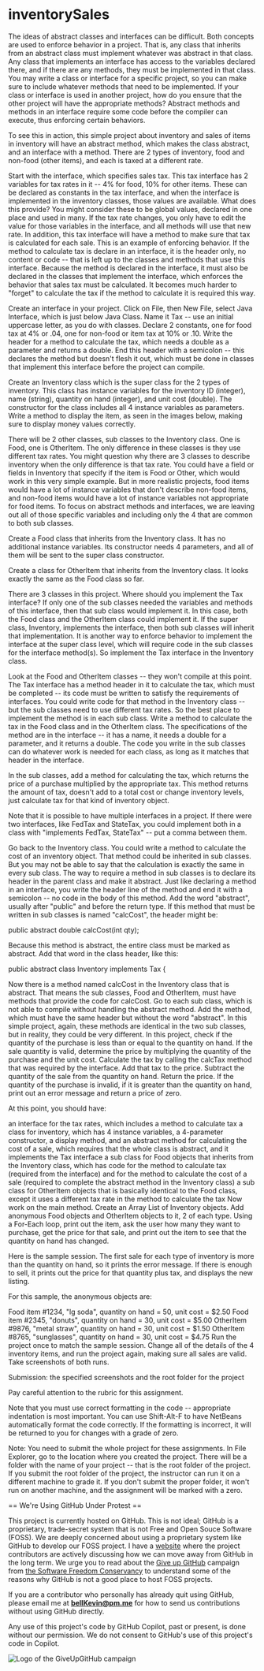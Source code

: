 # inventorySales

The ideas of abstract classes and interfaces can be difficult. Both concepts are used to enforce behavior in a project. That is, any class that inherits from an abstract class must implement whatever was abstract in that class. Any class that implements an interface has access to the variables declared there, and if there are any methods, they must be implemented in that class. You may write a class or interface for a specific project, so you can make sure to include whatever methods that need to be implemented. If your class or interface is used in another project, how do you ensure that the other project will have the appropriate methods? Abstract methods and methods in an interface require some code before the compiler can execute, thus enforcing certain behaviors.

To see this in action, this simple project about inventory and sales of items in inventory will have an abstract method, which makes the class abstract, and an interface with a method. There are 2 types of inventory, food and non-food (other items), and each is taxed at a different rate. 

Start with the interface, which specifies sales tax. This tax interface has 2 variables for tax rates in it -- 4% for food, 10% for other items. These can be declared as constants in the tax interface, and when the interface is implemented in the inventory classes, those values are available. What does this provide? You might consider these to be global values, declared in one place and used in many. If the tax rate changes, you only have to edit the value for those variables in the interface, and all methods will use that new rate. In addition, this tax interface will have a method to make sure that tax is calculated for each sale. This is an example of enforcing behavior. If the method to calculate tax is declare in an interface, it is the header only, no content or code -- that is left up to the classes and methods that use this interface. Because the method is declared in the interface, it must also be declared in the classes that implement the interface, which enforces the behavior that sales tax must be calculated. It becomes much harder to "forget" to calculate the tax if the method to calculate it is required this way.

Create an interface in your project. Click on File, then New File, select Java Interface, which is just below Java Class. Name it Tax -- use an initial uppercase letter, as you do with classes. Declare 2 constants, one for food tax at 4% or .04, one for non-food or item tax at 10% or .10. Write the header for a method to calculate the tax, which needs a double as a parameter and returns a double. End this header with a semicolon -- this declares the method but doesn't flesh it out, which must be done in classes that implement this interface before the project can compile.

Create an Inventory class which is the super class for the 2 types of inventory. This class has instance variables for the inventory ID (integer), name (string), quantity on hand (integer), and unit cost (double). The constructor for the class includes all 4 instance variables as parameters. Write a method to display the item, as seen in the images below, making sure to display money values correctly.

There will be 2 other classes, sub classes to the Inventory class. One is Food, one is OtherItem. The only difference in these classes is they use different tax rates. You might question why there are 3 classes to describe inventory when the only difference is that tax rate. You could have a field or fields in Inventory that specify if the item is Food or Other, which would work in this very simple example. But in more realistic projects, food items would have a lot of instance variables that don't describe non-food items, and non-food items would have a lot of instance variables not appropriate for food items. To focus on abstract methods and interfaces, we are leaving out all of those specific variables and including only the 4 that are common to both sub classes. 

Create a Food class that inherits from the Inventory class. It has no additional instance variables. Its constructor needs 4 parameters, and all of them will be sent to the super class constructor. 

Create a class for OtherItem that inherits from the Inventory class. It looks exactly the same as the Food class so far.

There are 3 classes in this project. Where should you implement the Tax interface? If only one of the sub classes needed the variables and methods of this interface, then that sub class would implement it. In this case, both the Food class and the OtherItem class could implement it. If the super class, Inventory, implements the interface, then both sub classes will inherit that implementation. It is another way to enforce behavior to implement the interface at the super class level, which will require code in the sub classes for the interface method(s). So implement the Tax interface in the Inventory class.

Look at the Food and OtherItem classes -- they won't compile at this point. The Tax interface has a method header in it to calculate the tax, which must be completed -- its code must be written to satisfy the requirements of interfaces. You could write code for that method in the Inventory class -- but the sub classes need to use different tax rates. So the best place to implement the method is in each sub class. Write a method to calculate the tax in the Food class and in the OtherItem class. The specifications of the method are in the interface -- it has a name, it needs a double for a parameter, and it returns a double. The code you write in the sub classes can do whatever work is needed for each class, as long as it matches that header in the interface. 

In the sub classes, add a method for calculating the tax, which returns the price of a purchase multiplied by the appropriate tax. This method returns the amount of tax, doesn't add to a total cost or change inventory levels, just calculate tax for that kind of inventory object.

Note that it is possible to have multiple interfaces in a project. If there were two interfaces, like FedTax and StateTax, you could implement both in a class with "implements FedTax, StateTax" -- put a comma between them.

Go back to the Inventory class. You could write a method to calculate the cost of an inventory object. That method could be inherited in sub classes. But you may not be able to say that the calculation is exactly the same in every sub class. The way to require a method in sub classes is to declare its header in the parent class and make it abstract. Just like declaring a method in an interface, you write the header line of the method and end it with a semicolon -- no code in the body of this method. Add the word "abstract", usually after "public" and before the return type. If this method that must be written in sub classes is named "calcCost", the header might be:

public abstract double calcCost(int qty);

Because this method is abstract, the entire class must be marked as abstract. Add that word in the class header, like this:

public abstract class Inventory implements Tax {

Now there is a method named calcCost in the Inventory class that is abstract. That means the sub classes, Food and OtherItem, must have methods that provide the code for calcCost. Go to each sub class, which is not able to compile without handling the abstract method. Add the method, which must have the same header but without the word "abstract". In this simple project, again, these methods are identical in the two sub classes, but in reality, they could be very different. In this project, check if the quantity of the purchase is less than or equal to the quantity on hand. If the sale quantity is valid, determine the price by multiplying the quantity of the purchase and the unit cost. Calculate the tax by calling the calcTax method that was required by the interface. Add that tax to the price. Subtract the quantity of the sale from the quantity on hand. Return the price. If the quantity of the purchase is invalid, if it is greater than the quantity on hand, print out an error message and return a price of zero.

At this point, you should have:

an interface for the tax rates, which includes a method to calculate tax
a class for inventory, which has 4 instance variables, a 4-parameter constructor, a display method, and an abstract method for calculating the cost of a sale, which requires that the whole class is abstract, and it implements the Tax interface
a sub class for Food objects that inherits from the Inventory class, which has code for the method to calculate tax (required from the interface) and for the method to calculate the cost of a sale (required to complete the abstract method in the Inventory class)
a sub class for OtherItem objects that is basically identical to the Food class, except it uses a different tax rate in the method to calculate the tax
Now work on the main method. Create an Array List of Inventory objects. Add anonymous Food objects and OtherItem objects to it, 2 of each type. Using a For-Each loop, print out the item, ask the user how many they want to purchase, get the price for that sale, and print out the item to see that the quantity on hand has changed.

Here is the sample session. The first sale for each type of inventory is more than the quantity on hand, so it prints the error message. If there is enough to sell, it prints out the price for that quantity plus tax, and displays the new listing.

For this sample, the anonymous objects are:

Food item #1234, "lg soda", quantity on hand = 50, unit cost = $2.50
Food item #2345, "donuts", quantity on hand = 30, unit cost = $5.00
OtherItem #9876, "metal straw", quantity on hand = 30, unit cost = $1.50
OtherItem #8765, "sunglasses", quantity on hand = 30, unit cost = $4.75
Run the project once to match the sample session. Change all of the details of the 4 inventory items, and run the project again, making sure all sales are valid. Take screenshots of both runs. 

 

Submission: the specified screenshots and the root folder for the project

 

Pay careful attention to the rubric for this assignment.

Note that you must use correct formatting in the code -- appropriate indentation is most important. You can use Shift-Alt-F to have NetBeans automatically format the code correctly. If the formatting is incorrect, it will be returned to you for changes with a grade of zero.

Note: You need to submit the whole project for these assignments. In File Explorer, go to the location where you created the project. There will be a folder with the name of your project -- that is the root folder of the project.  If you submit the root folder of the project, the instructor can run it on a different machine to grade it. If you don't submit the proper folder, it won't run on another machine, and the assignment will be marked with a zero.

== We're Using GitHub Under Protest ==

This project is currently hosted on GitHub.  This is not ideal; GitHub is a
proprietary, trade-secret system that is not Free and Open Souce Software
(FOSS).  We are deeply concerned about using a proprietary system like GitHub
to develop our FOSS project. I have a [website](https://bellKevin.me) where the
project contributors are actively discussing how we can move away from GitHub
in the long term.  We urge you to read about the [Give up GitHub](https://GiveUpGitHub.org) campaign 
from [the Software Freedom Conservancy](https://sfconservancy.org) to understand some of the reasons why GitHub is not 
a good place to host FOSS projects.

If you are a contributor who personally has already quit using GitHub, please
email me at **bellKevin@pm.me** for how to send us contributions without
using GitHub directly.

Any use of this project's code by GitHub Copilot, past or present, is done
without our permission.  We do not consent to GitHub's use of this project's
code in Copilot.

![Logo of the GiveUpGitHub campaign](https://sfconservancy.org/img/GiveUpGitHub.png)
